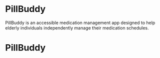 # PillBuddy
PillBuddy is an accessible medication management app designed to help elderly individuals independently manage their medication schedules.
# PillBuddy
